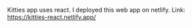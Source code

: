 Kitties app uses react.
I deployed this web app on netlify.
Link: https://kitties-react.netlify.app/
